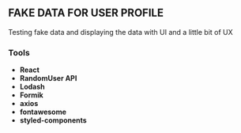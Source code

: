 ## FAKE DATA FOR USER PROFILE
Testing fake data and displaying the data with UI and a little bit of UX

### Tools
* **React**
* **RandomUser API**
* **Lodash**
* **Formik**
* **axios**
* **fontawesome**
* **styled-components**
